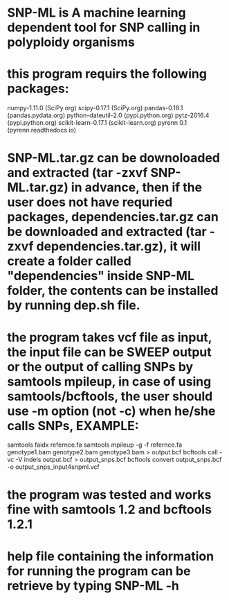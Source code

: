 # SNP-ML is A machine learning dependent tool for SNP calling in polyploidy organisms
# this program requirs the following packages:
  numpy-1.11.0 (SciPy.org)
  scipy-0.17.1 (SciPy.org)
  pandas-0.18.1 (pandas.pydata.org)
  python-dateutil-2.0 (pypi.python.org)
  pytz-2016.4 (pypi.python.org)
  scikit-learn-0.17.1 (scikit-learn.org) 
  pyrenn 0.1 (pyrenn.readthedocs.io)
# SNP-ML.tar.gz can be downoloaded and extracted (tar -zxvf SNP-ML.tar.gz) in advance, then if the user does not have requried packages, dependencies.tar.gz can be downloaded and extracted (tar -zxvf dependencies.tar.gz), it will create a folder called "dependencies" inside SNP-ML folder, the contents can be installed by running dep.sh file.
# the program takes vcf file as input, the input file can be SWEEP output or the output of calling SNPs by samtools mpileup, in case of using samtools/bcftools, the user should use -m option (not -c) when he/she calls SNPs, EXAMPLE:
  samtools faidx refernce.fa
  samtools mpileup -g -f refernce.fa genotype1.bam genotype2.bam genotype3.bam > output.bcf
  bcftools call -vc -V indels output.bcf > output_snps.bcf
  bcftools convert output_snps.bcf -o output_snps_input4snpml.vcf
# the program was tested and works fine with samtools 1.2 and bcftools 1.2.1
# help file containing the information for running the program can be retrieve by typing SNP-ML -h
